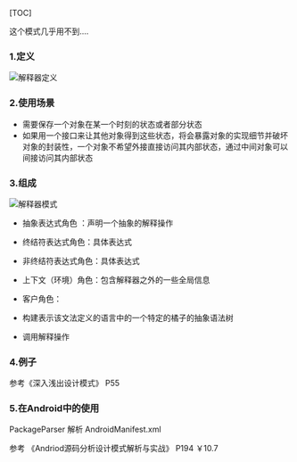 [TOC]

这个模式几乎用不到....

### 1.定义



![解释器定义]()

### 2.使用场景

- 需要保存一个对象在某一个时刻的状态或者部分状态
- 如果用一个接口来让其他对象得到这些状态，将会暴露对象的实现细节并破坏对象的封装性，一个对象不希望外接直接访问其内部状态，通过中间对象可以间接访问其内部状态


### 3.组成

![解释器模式]()

- 抽象表达式角色 ：声明一个抽象的解释操作
- 终结符表达式角色：具体表达式
- 非终结符表达式角色：具体表达式
- 上下文（环境）角色：包含解释器之外的一些全局信息
- 客户角色：

 - 构建表示该文法定义的语言中的一个特定的橘子的抽象语法树
 - 调用解释操作


### 4.例子

参考《深入浅出设计模式》 P55


### 5.在Android中的使用

PackageParser 解析 AndroidManifest.xml

参考 《Andriod源码分析设计模式解析与实战》 P194 ￥10.7